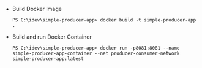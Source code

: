 * Build Docker Image
  ```
  PS C:\idev\simple-producer-app> docker build -t simple-producer-app .
  ```
* Build and run Docker Container
  ```
  PS C:\idev\simple-producer-app> docker run -p8081:8081 --name simple-producer-app-container --net producer-consumer-network simple-producer-app:latest
  ```
